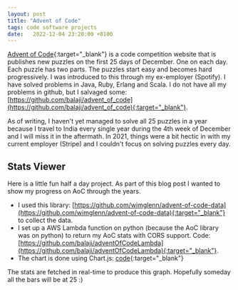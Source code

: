 ```yaml
---
layout: post
title: "Advent of Code"
tags: code software projects
date:   2022-12-04 23:20:00 +0100
---
```


[Advent of Code](https://www.adventofcode.com){:target="_blank"} is a code competition website that is publishes new puzzles on the first 25 days of December. One on each day. Each puzzle has two parts. The puzzles start easy and becomes hard progressively. I was introduced to this through my ex-employer (Spotify). I have solved problems in Java, Ruby, Erlang and Scala. I do not have all my problems in github, but I salvaged some: [https://github.com/balaji/advent_of_code](https://github.com/balaji/advent_of_code){:target="_blank"}.

As of writing, I haven't yet managed to solve all 25 puzzles in a year because I travel to India every single year during the 4th week of December and I will miss it in the aftermath. In 2021, things were a bit hectic in with my current employer (Stripe) and I couldn't focus on solving puzzles every day.

## Stats Viewer
Here is a little fun half a day project. As part of this blog post I wanted to show my progress on AoC through the years. 

- I used this library: [https://github.com/wimglenn/advent-of-code-data](https://github.com/wimglenn/advent-of-code-data){:target="_blank"} to collect the data. 
- I set up a AWS Lambda function on python (because the AoC library was on python) to return my AoC stats with CORS support. Code: [https://github.com/balaji/adventOfCodeLambda](https://github.com/balaji/adventOfCodeLambda){:target="_blank"}.
- The chart is done using Chart.js: [code](https://raw.githubusercontent.com/balaji/balaji.github.io/master/_posts/2022-12-04-advent-of-code.md){:target="_blank"}

The stats are fetched in real-time to produce this graph. Hopefully someday all the bars will be at 25 :)

<div><canvas id="myChart"></canvas></div>
<script src="https://cdn.jsdelivr.net/npm/chart.js"></script>
<script>
    fetch('https://tovlyfyq7fctucunksa4c7ikcu0mclkd.lambda-url.us-east-1.on.aws/', {
        headers: {
            'Origin': 'https://www.balaji.dev'
        }
    })
    .then((response) => response.json())
    .then((results) => {
        var labels = [];
        var formatted = {};
        var partA = [];
        var partB = [];
        for (const i in results) {
            const result = results[i];
            formatted[result["year"]] = (formatted[result["year"]] || {"a": 0, "b": 0});
            for (const part in result["result"]) {
                formatted[result["year"]][part] += 1;
            }
        }
        for (const i in formatted) {
            partA.push(formatted[i]['a']);
            partB.push(formatted[i]['b']);
            labels.push(i);
        }
        const ctx = document.getElementById('myChart');
        new Chart(ctx, {
            type: 'bar',
            data: {
                labels: labels,
                datasets: [{
                    label: '# of Part A',
                    data: partA,
                    borderWidth: 1
                },
                {
                    label: '# of Part B',
                    data: partB,
                    borderWidth: 1
                }]
            },
            options: {
                scales: {
                    y: {
                        beginAtZero: true,
                        suggestedMax: 25
                    }
                }
            }
        });
    });  
</script>
